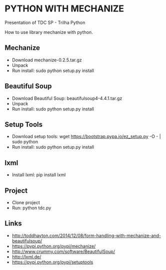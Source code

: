 # PYTHON WITH MECHANIZE
Presentation of TDC SP - Trilha Python

How to use library mechanize with python.

## Mechanize
- Download mechanize-0.2.5.tar.gz
- Unpack
- Run install: sudo python setup.py install

## Beautiful Soup
- Download Beautiful Soup: beautifulsoup4-4.4.1.tar.gz
- Unpack
- Run install: sudo python setup.py install

## Setup Tools
- Download setup tools:
	wget https://bootstrap.pypa.io/ez_setup.py -O - | sudo python
- Run install: sudo python setup.py install

## lxml
- Install lxml: pip install lxml

## Project
- Clone project
- Run: python tdc.py

## Links
- http://toddhayton.com/2014/12/08/form-handling-with-mechanize-and-beautifulsoup/
- https://pypi.python.org/pypi/mechanize/
- http://www.crummy.com/software/BeautifulSoup/
- http://lxml.de/
- https://pypi.python.org/pypi/setuptools
